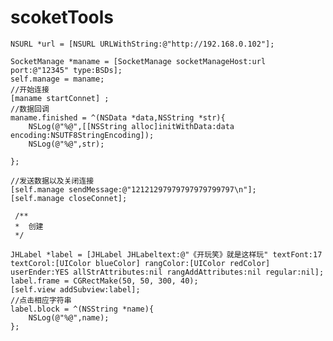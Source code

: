 # scoketTools

    NSURL *url = [NSURL URLWithString:@"http://192.168.0.102"];
    
    SocketManage *maname = [SocketManage socketManageHost:url port:@"12345" type:BSDs];
    self.manage = maname;
    //开始连接
    [maname startConnet] ;
    //数据回调
    maname.finished = ^(NSData *data,NSString *str){
        NSLog(@"%@",[[NSString alloc]initWithData:data encoding:NSUTF8StringEncoding]);
        NSLog(@"%@",str);
        
    };
   
    //发送数据以及关闭连接
    [self.manage sendMessage:@"12121297979797979799797\n"];
    [self.manage closeConnet];

     /**
     *  创建
     */
    
    JHLabel *label = [JHLabel JHLabeltext:@"《开玩笑》就是这样玩" textFont:17 textCorol:[UIColor blueColor] rangColor:[UIColor redColor] userEnder:YES allStrAttributes:nil rangAddAttributes:nil regular:nil];
    label.frame = CGRectMake(50, 50, 300, 40);
    [self.view addSubview:label];
    //点击相应字符串
    label.block = ^(NSString *name){
        NSLog(@"%@",name);
    };
